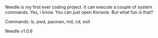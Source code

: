 Needle is my first ever coding project. It can execute a couple of system commands. Yes, i know. You can just open Konsole. But what fun is that?

Commands: ls, pwd, pacman, md, cd, exit

Needle v1.0.6
